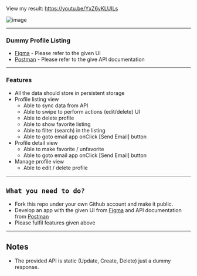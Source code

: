 
View my result: https://youtu.be/YxZ6vKLUILs

![image](https://github.com/syahmisenpai97/flutter-assessment-contact/assets/74369439/a865499f-5180-4e12-95eb-65467c5e336b)

----
### Dummy Profile Listing
- [Figma] - Please refer to the given UI
- [Postman] - Please refer to the give API documentation
----
### Features
- All the data should store in persistent storage
- Profile listing view
    - Able to sync data from API
    - Able to swipe to perform actions (edit/delete) UI
    - Able to delete profile
    - Able to show favorite listing
    - Able to filter (search) in the listing
    - Able to goto email app onClick [Send Email] button
- Profile detail view
    - Able to make favorite / unfavorite
    - Able to goto email app onClick [Send Email] button
- Manage profile view
    - Able to edit / delete profile

----
## `What you need to do?`
- Fork this repo under your own Github account and make it public.
- Develop an app with the given UI from [Figma] and API documentation from [Postman]
- Please fulfil features given above

____
## Notes
- The provided API is static (Update, Create, Delete) just a dummy response. 


[//]: # (These are reference links used in the body of this note and get stripped out when the markdown processor does its job. There is no need to format nicely because it shouldn't be seen. Thanks SO - http://stackoverflow.com/questions/4823468/store-comments-in-markdown-syntax)
    
   [Figma]: <https://www.figma.com/file/8vLosaoZAzn31yL9CuDLGp/Flutter-mockup-UI?node-id=0%3A1>
   [Postman]: <https://documenter.getpostman.com/view/9635545/UVREkQNr>
